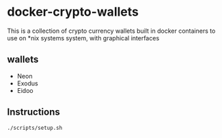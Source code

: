 # docker-crypto-wallets
This is a collection of crypto currency wallets built in docker containers to use on *nix systems system, with graphical interfaces

## wallets
* Neon 
* Exodus
* Eidoo

## Instructions
```bash
./scripts/setup.sh
```